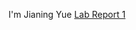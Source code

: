 I'm Jianing Yue
[Lab Report 1](https://Jianing-15.github.io/cse15l-lab-reports/lab-report-1-week-0.html)